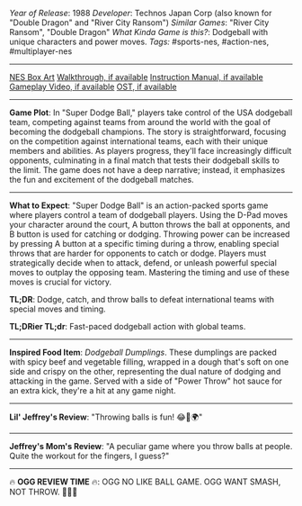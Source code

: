 *Year of Release*: 1988
*Developer*: Technos Japan Corp (also known for "Double Dragon" and "River City Ransom")
*Similar Games*: "River City Ransom", "Double Dragon"
*What Kinda Game is this?*: Dodgeball with unique characters and power moves.
*Tags:* #sports-nes, #action-nes, #multiplayer-nes

---
[NES Box Art](https://www.google.com/search?tbm=isch&q=NES+Box+Art+Super+Dodge+Ball) 
[Walkthrough, if available](https://www.google.com/search?q=Walkthrough+NES+Super+Dodge+Ball)
[Instruction Manual, if available](https://www.google.com/search?q=NES+Instruction+Manual+Super+Dodge+Ball)
[Gameplay Video, if available](https://www.youtube.com/results?search_query=gameplay+NES+Super+Dodge+Ball) 
[OST, if available](https://www.youtube.com/results?search_query=gameplay+NES+Super+Dodge+Ball+OST)

- - -
**Game Plot**: In "Super Dodge Ball," players take control of the USA dodgeball team, competing against teams from around the world with the goal of becoming the dodgeball champions. The story is straightforward, focusing on the competition against international teams, each with their unique members and abilities. As players progress, they'll face increasingly difficult opponents, culminating in a final match that tests their dodgeball skills to the limit. The game does not have a deep narrative; instead, it emphasizes the fun and excitement of the dodgeball matches.

- - -
**What to Expect**: "Super Dodge Ball" is an action-packed sports game where players control a team of dodgeball players. Using the D-Pad moves your character around the court, A button throws the ball at opponents, and B button is used for catching or dodging. Throwing power can be increased by pressing A button at a specific timing during a throw, enabling special throws that are harder for opponents to catch or dodge. Players must strategically decide when to attack, defend, or unleash powerful special moves to outplay the opposing team. Mastering the timing and use of these moves is crucial for victory.

**TL;DR**: Dodge, catch, and throw balls to defeat international teams with special moves and timing.

**TL;DRier TL;dr**: Fast-paced dodgeball action with global teams.

---
**Inspired Food Item**: *Dodgeball Dumplings*. These dumplings are packed with spicy beef and vegetable filling, wrapped in a dough that's soft on one side and crispy on the other, representing the dual nature of dodging and attacking in the game. Served with a side of "Power Throw" hot sauce for an extra kick, they're a hit at any game night.

---
**Lil' Jeffrey's Review**: "Throwing balls is fun! 😂🏐🌍"

---
**Jeffrey's Mom's Review**: "A peculiar game where you throw balls at people. Quite the workout for the fingers, I guess?"

---
🔥 **OGG REVIEW TIME** 🔥: OGG NO LIKE BALL GAME. OGG WANT SMASH, NOT THROW. 🏐😠🚫